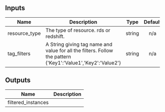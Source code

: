 ## Inputs

| Name | Description | Type | Default | Required |
|------|-------------|:----:|:-----:|:-----:|
| resource\_type | The type of resource. rds or redshift. | string | n/a | yes |
| tag\_filters | A String giving tag name and value for all the filters. Follow the pattern {'Key1':'Value1','Key2':'Value2'} | string | n/a | yes |

## Outputs

| Name | Description |
|------|-------------|
| filtered\_instances |  |

